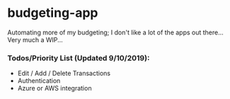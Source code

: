 # budgeting-app
Automating more of my budgeting; I don't like a lot of the apps out there... 
Very much a WIP... 

### Todos/Priority List (Updated 9/10/2019): ### 
- Edit / Add / Delete Transactions
- Authentication
- Azure or AWS integration
